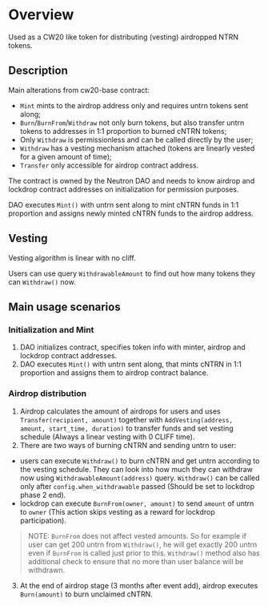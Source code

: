 # Overview

Used as a CW20 like token for distributing (vesting) airdropped NTRN tokens.

## Description

Main alterations from cw20-base contract:
- `Mint` mints to the airdrop address only and requires untrn tokens sent along;
- `Burn`/`BurnFrom`/`Withdraw` not only burn tokens, but also transfer untrn tokens to addresses in 1:1 proportion to burned cNTRN tokens;
- Only `Withdraw` is permissionless and can be called directly by the user;
- `Withdraw` has a vesting mechanism attached (tokens are linearly vested for a given amount of time);
- `Transfer` only accessible for airdrop contract address.

The contract is owned by the Neutron DAO and needs to know airdrop and lockdrop contract addresses on initialization for permission purposes.

DAO executes `Mint()` with untrn sent along to mint cNTRN funds in 1:1 proportion and assigns newly minted cNTRN funds to the airdrop address.

## Vesting

Vesting algorithm is linear with no cliff.

Users can use query `WithdrawableAmount` to find out how many tokens they can `Withdraw()` now.

## Main usage scenarios

### Initialization and Mint
1. DAO initializes contract, specifies token info with minter, airdrop and lockdrop contract addresses.
2. DAO executes `Mint()` with untrn sent along, that mints cNTRN in 1:1 proportion and assigns them to airdrop contract balance.

### Airdrop distribution
1. Airdrop calculates the amount of airdrops for users and uses `Transfer(recipient, amount)` together with `AddVesting(address, amount, start_time, duration)` to transfer funds and set vesting schedule (Always a linear vesting with 0 CLIFF time).
2. There are two ways of burning cNTRN and sending untrn to user:
- users can execute `Withdraw()` to burn cNTRN and get untrn according to the vesting schedule. They can look into how much they can withdraw now using `WithdrawableAmount(address)` query. `Withdraw()` can be called only after `config.when_withdrawable` passed (Should be set to lockdrop phase 2 end).
- lockdrop can execute `BurnFrom(owner, amount)` to send `amount` of untrn to `owner` (This action skips vesting as a reward for lockdrop participation).
> NOTE: `BurnFrom` does not affect vested amounts. So for example if user can get 200 untrn from `Withdraw()`, he will get exactly 200 untrn even if `BurnFrom` is called just prior to this. `Withdraw()` method also has additional check to ensure that no more than user balance will be withdrawn.
3. At the end of airdrop stage (3 months after event add), airdrop executes `Burn(amount)` to burn unclaimed cNTRN.
